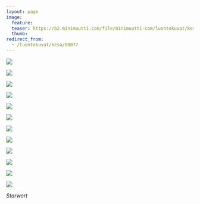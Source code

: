 ```yaml
---
layout: page
image:
  feature:
  teaser: https://b2.minimuutti.com/file/minimuutti-com/luontokuvat/kes%C3%A4/3/DS20572-245px.jpg
  thumb:
redirect_from:
  - /luontokuvat/kesa/00077
---
```


![](https://b2.minimuutti.com/file/minimuutti-com/luontokuvat/kes%C3%A4/9/DS22931-800px.jpg)

![](https://b2.minimuutti.com/file/minimuutti-com/luontokuvat/kes%C3%A4/9/DS22929-800px.jpg)

![](https://b2.minimuutti.com/file/minimuutti-com/luontokuvat/kes%C3%A4/4/DS21459-800px.jpg)

![](https://b2.minimuutti.com/file/minimuutti-com/luontokuvat/kes%C3%A4/4/DS21484-800px.jpg)

![](https://b2.minimuutti.com/file/minimuutti-com/luontokuvat/kes%C3%A4/4/DS21651-800px.jpg)

![](https://b2.minimuutti.com/file/minimuutti-com/luontokuvat/kes%C3%A4/4/DS21653-800px.jpg)

![](https://b2.minimuutti.com/file/minimuutti-com/luontokuvat/kes%C3%A4/4/DS21592-800px.jpg)

![](https://b2.minimuutti.com/file/minimuutti-com/luontokuvat/kes%C3%A4/4/DS21587-800px.jpg)

![](https://b2.minimuutti.com/file/minimuutti-com/luontokuvat/kes%C3%A4/4/DS21576-800px.jpg)

![](https://b2.minimuutti.com/file/minimuutti-com/luontokuvat/kes%C3%A4/3/DS20440-800px.jpg)

![](https://b2.minimuutti.com/file/minimuutti-com/luontokuvat/kes%C3%A4/3/DS20568-800px.jpg)

![](https://b2.minimuutti.com/file/minimuutti-com/luontokuvat/kes%C3%A4/3/DS20572-800px.jpg)

*Starwort*
